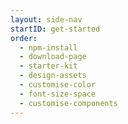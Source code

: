 ```yaml
---
layout: side-nav
startID: get-started
order:
  - npm-install
  - download-page
  - starter-kit
  - design-assets
  - customise-color
  - font-size-space
  - customise-components
---
```

